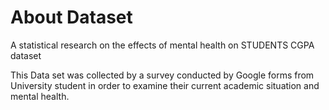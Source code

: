 # About Dataset

A statistical research on the effects of mental health on STUDENTS CGPA dataset

This Data set was collected by a survey conducted by Google forms from University student in order to examine their current academic situation and mental health.